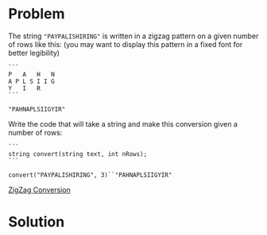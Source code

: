 
# Problem

The string `"PAYPALISHIRING"` is written in a zigzag pattern on a given number
of rows like this: (you may want to display this pattern in a fixed font for
better legibility)

    ```
    P   A   H   N
    A P L S I I G
    Y   I   R
    ```

`"PAHNAPLSIIGYIR"`

Write the code that will take a string and make this conversion given a number
of rows:

    ```
    string convert(string text, int nRows);
    ```

`convert("PAYPALISHIRING", 3)``"PAHNAPLSIIGYIR"`



[ZigZag Conversion](https://leetcode.com/problems/zigzag-conversion)

# Solution




